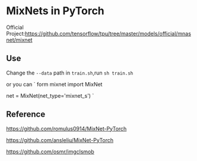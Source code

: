 # MixNets in PyTorch

Official Project:https://github.com/tensorflow/tpu/tree/master/models/official/mnasnet/mixnet

## Use

Change the `--data` path in `train.sh`,run `sh train.sh`


or you can
`
form mixnet import MixNet


net = MixNet(net_type='mixnet_s')
`
## Reference
https://github.com/romulus0914/MixNet-PyTorch


https://github.com/ansleliu/MixNet-PyTorch


https://github.com/osmr/imgclsmob

